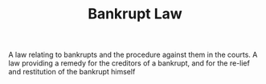 ---
title: Bankrupt Law
letter: B
permalink: "/definitions/bankrupt-law.html"
body: A law relating to bankrupts and the procedure against them in the courts. A
  law providing a remedy for the creditors of a bankrupt, and for the re-lief and
  restitution of the bankrupt himself
published_at: '2018-07-07'
layout: post
---